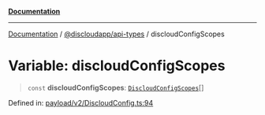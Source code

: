 [**Documentation**](../../../README.md)

***

[Documentation](../../../packages.md) / [@discloudapp/api-types](../README.md) / discloudConfigScopes

# Variable: discloudConfigScopes

> `const` **discloudConfigScopes**: [`DiscloudConfigScopes`](../enumerations/DiscloudConfigScopes.md)[]

Defined in: [payload/v2/DiscloudConfig.ts:94](https://github.com/discloud/discloud.app/blob/1e4ce40911bd2c25d95ae21441839a6f9ec7c445/packages/api-types/payload/v2/DiscloudConfig.ts#L94)
